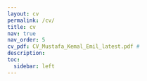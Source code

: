 ```yaml
---
layout: cv
permalink: /cv/
title: cv
nav: true
nav_order: 5
cv_pdf: CV_Mustafa_Kemal_Emil_latest.pdf #
description:
toc:
  sidebar: left
---
```

